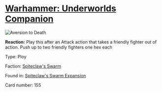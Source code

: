 # [Warhammer: Underworlds Companion](https://guidokessels.github.io/wh-underworlds)

  

![Aversion to Death](https://warhammerunderworlds.com/wp-content/uploads/sites/6/2018/02/155_ENG.png)

<b>Reaction:</b> Play this after an Attack action that takes a friendly fighter out of action. Push up to two friendly fighters one hex each

Type: Ploy

Faction: [Spiteclaw's Swarm](https://guidokessels.github.io/wh-underworlds/factions/spiteclaws-swarm)

Found in: [Spiteclaw's Swarm Expansion](https://guidokessels.github.io/wh-underworlds/locations/spiteclaws-swarm-expansion)

Card number: 155
